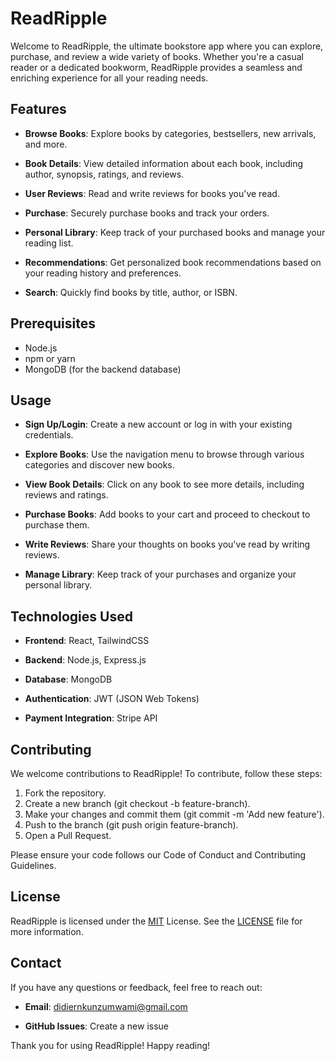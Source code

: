 # ReadRipple

Welcome to ReadRipple, the ultimate bookstore app where you can explore, purchase, and review a wide variety of books. Whether you're a casual reader or a dedicated bookworm, ReadRipple provides a seamless and enriching experience for all your reading needs.

## Features

* **Browse Books**: Explore books by categories, bestsellers, new arrivals, and more.

* **Book Details**: View detailed information about each book, including author, synopsis, ratings, and reviews.

* **User Reviews**: Read and write reviews for books you've read.

* **Purchase**: Securely purchase books and track your orders.

* **Personal Library**: Keep track of your purchased books and manage your reading list.

* **Recommendations**: Get personalized book recommendations based on your reading history and preferences.

* **Search**: Quickly find books by title, author, or ISBN.

## Prerequisites
* Node.js
* npm or yarn
* MongoDB (for the backend database)

## Usage

* **Sign Up/Login**: Create a new account or log in with your existing credentials.

* **Explore Books**: Use the navigation menu to browse through various categories and discover new books.

* **View Book Details**: Click on any book to see more details, including reviews and ratings.

* **Purchase Books**: Add books to your cart and proceed to checkout to purchase them.

* **Write Reviews**: Share your thoughts on books you've read by writing reviews.

* **Manage Library**: Keep track of your purchases and organize your personal library.

## Technologies Used

* **Frontend**: React, TailwindCSS

* **Backend**: Node.js, Express.js

* **Database**: MongoDB

* **Authentication**: JWT (JSON Web Tokens)

* **Payment Integration**: Stripe API

## Contributing
We welcome contributions to ReadRipple! To contribute, follow these steps:

1. Fork the repository.
2. Create a new branch (git checkout -b feature-branch).
3. Make your changes and commit them (git commit -m 'Add new feature').
4. Push to the branch (git push origin feature-branch).
5. Open a Pull Request.

Please ensure your code follows our Code of Conduct and Contributing Guidelines.

## License

ReadRipple is licensed under the [MIT](https://opensource.org/license/mit) License. See the [LICENSE](https://opensource.org/license/mit) file for more information.

## Contact

If you have any questions or feedback, feel free to reach out:

* **Email**: didiernkunzumwami@gmail.com

* **GitHub Issues**: Create a new issue

Thank you for using ReadRipple! Happy reading!
